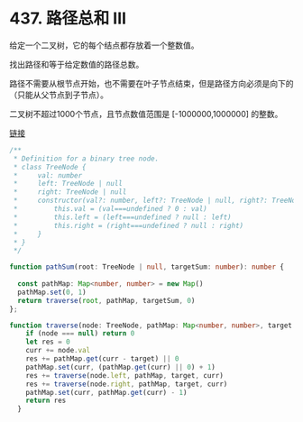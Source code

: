 # 437. 路径总和 III

给定一个二叉树，它的每个结点都存放着一个整数值。

找出路径和等于给定数值的路径总数。

路径不需要从根节点开始，也不需要在叶子节点结束，但是路径方向必须是向下的（只能从父节点到子节点）。

二叉树不超过1000个节点，且节点数值范围是 [-1000000,1000000] 的整数。

[链接](https://leetcode-cn.com/problems/path-sum-iii)

```ts
/**
 * Definition for a binary tree node.
 * class TreeNode {
 *     val: number
 *     left: TreeNode | null
 *     right: TreeNode | null
 *     constructor(val?: number, left?: TreeNode | null, right?: TreeNode | null) {
 *         this.val = (val===undefined ? 0 : val)
 *         this.left = (left===undefined ? null : left)
 *         this.right = (right===undefined ? null : right)
 *     }
 * }
 */

function pathSum(root: TreeNode | null, targetSum: number): number {
  
  const pathMap: Map<number, number> = new Map()
  pathMap.set(0, 1)
  return traverse(root, pathMap, targetSum, 0)
};

function traverse(node: TreeNode, pathMap: Map<number, number>, target: number, curr: number): number {
    if (node === null) return 0
    let res = 0
    curr += node.val
    res += pathMap.get(curr - target) || 0
    pathMap.set(curr, (pathMap.get(curr) || 0) + 1)
    res += traverse(node.left, pathMap, target, curr)
    res += traverse(node.right, pathMap, target, curr)
    pathMap.set(curr, pathMap.get(curr) - 1)
    return res
  }
```
